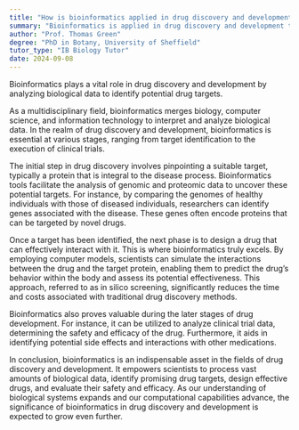 ```yaml
---
title: "How is bioinformatics applied in drug discovery and development?"
summary: "Bioinformatics is applied in drug discovery and development through the analysis of biological data to identify potential drug targets."
author: "Prof. Thomas Green"
degree: "PhD in Botany, University of Sheffield"
tutor_type: "IB Biology Tutor"
date: 2024-09-08
---
```


Bioinformatics plays a vital role in drug discovery and development by analyzing biological data to identify potential drug targets.

As a multidisciplinary field, bioinformatics merges biology, computer science, and information technology to interpret and analyze biological data. In the realm of drug discovery and development, bioinformatics is essential at various stages, ranging from target identification to the execution of clinical trials.

The initial step in drug discovery involves pinpointing a suitable target, typically a protein that is integral to the disease process. Bioinformatics tools facilitate the analysis of genomic and proteomic data to uncover these potential targets. For instance, by comparing the genomes of healthy individuals with those of diseased individuals, researchers can identify genes associated with the disease. These genes often encode proteins that can be targeted by novel drugs.

Once a target has been identified, the next phase is to design a drug that can effectively interact with it. This is where bioinformatics truly excels. By employing computer models, scientists can simulate the interactions between the drug and the target protein, enabling them to predict the drug’s behavior within the body and assess its potential effectiveness. This approach, referred to as in silico screening, significantly reduces the time and costs associated with traditional drug discovery methods.

Bioinformatics also proves valuable during the later stages of drug development. For instance, it can be utilized to analyze clinical trial data, determining the safety and efficacy of the drug. Furthermore, it aids in identifying potential side effects and interactions with other medications.

In conclusion, bioinformatics is an indispensable asset in the fields of drug discovery and development. It empowers scientists to process vast amounts of biological data, identify promising drug targets, design effective drugs, and evaluate their safety and efficacy. As our understanding of biological systems expands and our computational capabilities advance, the significance of bioinformatics in drug discovery and development is expected to grow even further.
    